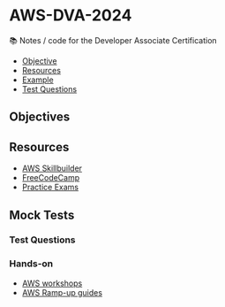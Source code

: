# AWS-DVA-2024
📚 Notes / code for the Developer Associate Certification

<!-- START doctoc generated TOC please keep comment here to allow auto update -->
<!-- DON'T EDIT THIS SECTION, INSTEAD RE-RUN doctoc TO UPDATE -->

- [Objective](#objective)
- [Resources](#resources)
- [Example](#example)
- [Test Questions](#test-questions)

<!-- END doctoc generated TOC please keep comment here to allow auto update -->

## Objectives
## Resources

- [AWS Skillbuilder](https://explore.skillbuilder.aws/learn/signin)
- [FreeCodeCamp](https://www.youtube.com/watch?v=TTcyhhH2FWE&t=2146s)
- [Practice Exams](https://portal.tutorialsdojo.com/courses/aws-certified-developer-associate-practice-exams/)

## Mock Tests
### Test Questions
### Hands-on
- [AWS workshops](https://awsworkshop.io/)
- [AWS Ramp-up guides](https://aws.amazon.com/training/ramp-up-guides/)
